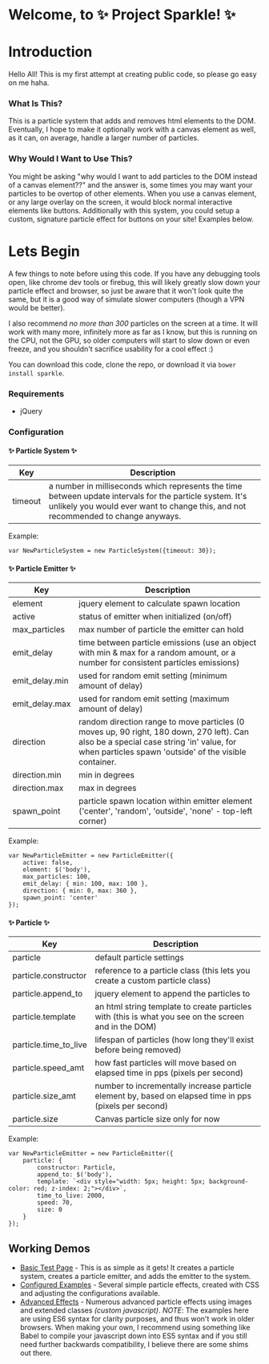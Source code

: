 # Welcome, to :sparkles: Project Sparkle! :sparkles:


# Introduction
Hello All! This is my first attempt at creating public code, so please go easy on me haha.

### What Is This?
This is a particle system that adds and removes html elements to the DOM.  Eventually, I hope to make it optionally work with a canvas element as well, as it can, on average, handle a larger number of particles.

### Why Would I Want to Use This?
You might be asking "why would I want to add particles to the DOM instead of a canvas element??" and the answer is, some times you may want your particles to be overtop of other elements.  When you use a canvas element, or any large overlay on the screen, it would block normal interactive elements like buttons.  Additionally with this system, you could setup a custom, signature particle effect for buttons on your site! Examples below.


# Lets Begin
A few things to note before using this code.  If you have any debugging tools open, like chrome dev tools or firebug, this will likely greatly slow down your particle effect and browser, so just be aware that it won't look quite the same, but it is a good way of simulate slower computers (though a VPN would be better).

I also recommend *no more than 300* particles on the screen at a time.  It will work with many more, infinitely more as far as I know, but this is running on the CPU, not the GPU, so older computers will start to slow down or even freeze, and you shouldn't sacrifice usability for a cool effect :)

You can download this code, clone the repo, or download it via `bower install sparkle`.

### Requirements
- jQuery

### Configuration

#### :sparkles: Particle System :sparkles:
Key | Description
--- | -----------
timeout | a number in milliseconds which represents the time between update intervals for the particle system.  It's unlikely you would ever want to change this, and not recommended to change anyways.

Example:
```
var NewParticleSystem = new ParticleSystem({timeout: 30});
```


#### :sparkles: Particle Emitter :sparkles:
Key | Description
--- | -----------
| element | jquery element to calculate spawn location
| active | status of emitter when initialized (on/off)
| max_particles | max number of particle the emitter can hold
| emit_delay | time between particle emissions (use an object with min & max for a random amount, or a number for consistent particles emissions)
| emit_delay.min | used for random emit setting (minimum amount of delay)
| emit_delay.max | used for random emit setting (maximum amount of delay)
| direction | random direction range to move particles (0 moves up, 90 right, 180 down, 270 left).  Can also be a special case string 'in' value, for when particles spawn 'outside' of the visible container.
| direction.min | min in degrees
| direction.max | max in degrees
| spawn_point | particle spawn location within emitter element ('center', 'random', 'outside', 'none' - top-left corner)

Example:
```
var NewParticleEmitter = new ParticleEmitter({
	active: false,
	element: $('body'),
	max_particles: 100,
	emit_delay: { min: 100, max: 100 },
	direction: { min: 0, max: 360 },
	spawn_point: 'center'
});
```


#### :sparkles: Particle :sparkles:
Key | Description
--- | -----------
| particle | default particle settings
| particle.constructor | reference to a particle class (this lets you create a custom particle class)
| particle.append_to | jquery element to append the particles to
| particle.template | an html string template to create particles with (this is what you see on the screen and in the DOM)
| particle.time_to_live | lifespan of particles (how long they'll exist before being removed)
| particle.speed_amt | how fast particles will move based on elapsed time in pps (pixels per second)
| particle.size_amt | number to incrementally increase particle element by, based on elapsed time in pps (pixels per second)
| particle.size | Canvas particle size only for now

Example:
```
var NewParticleEmitter = new ParticleEmitter({
	particle: {
		constructor: Particle,
		append_to: $('body'),
		template: `<div style="width: 5px; height: 5px; background-color: red; z-index: 2;"></div>`,
		time_to_live: 2000,
		speed: 70,
		size: 0
	}
});
```



## Working Demos
- [Basic Test Page](https://cvaccarello.github.io/sparkle/examples/basic.html) - This is as simple as it gets! It creates a particle system, creates a particle emitter, and adds the emitter to the system.
- [Configured Examples](https://cvaccarello.github.io/sparkle/examples/configurations.html) - Several simple particle effects, created with CSS and adjusting the configurations available.
- [Advanced Effects](https://cvaccarello.github.io/sparkle/examples/advanced.html) - Numerous advanced particle effects using images and extended classes _(custom javascript)_.  *NOTE*: The examples here are using ES6 syntax for clarity purposes, and thus won't work in older browsers.  When making your own, I recommend using something like Babel to compile your javascript down into ES5 syntax and if you still need further backwards compatibility, I believe there are some shims out there.
